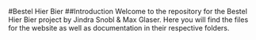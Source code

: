 #Bestel Hier Bier
##Introduction
Welcome to the repository for the Bestel Hier Bier project by Jindra Snobl & Max Glaser. Here you will find the files for the website as well as documentation in their respective folders.